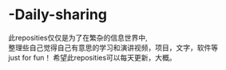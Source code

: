 # -Daily-sharing
此reposities仅仅是为了在繁杂的信息世界中,   
整理些自己觉得自己有意思的学习和演讲视频，项目，文字，软件等   
just for fun！
希望此reposities可以每天更新，大概。
